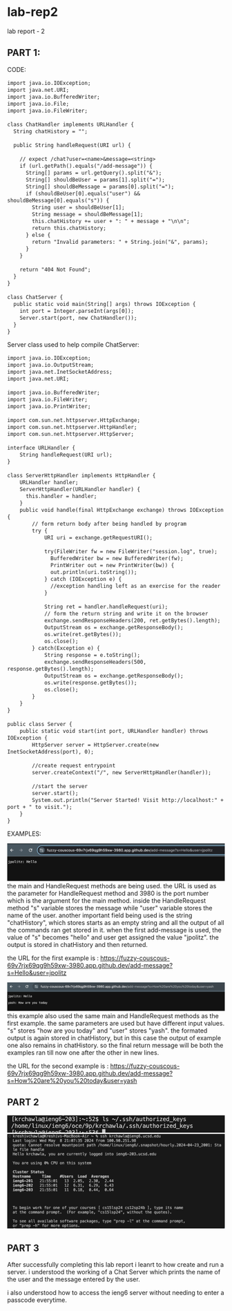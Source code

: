# lab-rep2
lab report - 2
## PART 1:

  CODE:
~~~
import java.io.IOException;
import java.net.URI;
import java.io.BufferedWriter;
import java.io.File;
import java.io.FileWriter;

class ChatHandler implements URLHandler {
  String chatHistory = "";

  public String handleRequest(URI url) {

    // expect /chat?user=<name>&message=<string>
    if (url.getPath().equals("/add-message")) {
      String[] params = url.getQuery().split("&");
      String[] shouldBeUser = params[1].split("=");
      String[] shouldBeMessage = params[0].split("=");
      if (shouldBeUser[0].equals("user") && shouldBeMessage[0].equals("s")) {
        String user = shouldBeUser[1];
        String message = shouldBeMessage[1];
        this.chatHistory += user + ": " + message + "\n\n";
        return this.chatHistory;
      } else {
        return "Invalid parameters: " + String.join("&", params);
      }
    }

    return "404 Not Found";
  }
}

class ChatServer {
  public static void main(String[] args) throws IOException {
    int port = Integer.parseInt(args[0]);
    Server.start(port, new ChatHandler());
  }
}
~~~

Server class used to help compile ChatServer:
~~~
import java.io.IOException;
import java.io.OutputStream;
import java.net.InetSocketAddress;
import java.net.URI;

import java.io.BufferedWriter;
import java.io.FileWriter;
import java.io.PrintWriter;

import com.sun.net.httpserver.HttpExchange;
import com.sun.net.httpserver.HttpHandler;
import com.sun.net.httpserver.HttpServer;

interface URLHandler {
    String handleRequest(URI url);
}

class ServerHttpHandler implements HttpHandler {
    URLHandler handler;
    ServerHttpHandler(URLHandler handler) {
      this.handler = handler;
    }
    public void handle(final HttpExchange exchange) throws IOException {
        // form return body after being handled by program
        try {
            URI uri = exchange.getRequestURI();

            try(FileWriter fw = new FileWriter("session.log", true);
              BufferedWriter bw = new BufferedWriter(fw);
              PrintWriter out = new PrintWriter(bw)) {
              out.println(uri.toString());
            } catch (IOException e) {
              //exception handling left as an exercise for the reader
            }

            String ret = handler.handleRequest(uri);
            // form the return string and write it on the browser
            exchange.sendResponseHeaders(200, ret.getBytes().length);
            OutputStream os = exchange.getResponseBody();
            os.write(ret.getBytes());
            os.close();
        } catch(Exception e) {
            String response = e.toString();
            exchange.sendResponseHeaders(500, response.getBytes().length);
            OutputStream os = exchange.getResponseBody();
            os.write(response.getBytes());
            os.close();
        }
    }
}

public class Server {
    public static void start(int port, URLHandler handler) throws IOException {
        HttpServer server = HttpServer.create(new InetSocketAddress(port), 0);

        //create request entrypoint
        server.createContext("/", new ServerHttpHandler(handler));

        //start the server
        server.start();
        System.out.println("Server Started! Visit http://localhost:" + port + " to visit.");
    }
}
~~~


EXAMPLES:


![Image](AB708786-FA12-4310-96CB-BA010E188574_4_5005_c.jpeg)
the main and HandleRequest methods are being used. 
the URL is used as the parameter for HandleRequest method and  3980 is the port number which is the argument for the main method.
inside the HandleRequest method "s" variable stores the message while "user" variable stores the name of the user. another important field being used is the string "chatHistory", which stores starts as an empty string and all the output of all the commands ran get stored in it.
when the first add-message is used, the value of "s" becomes "hello" and user get assigned the value "jpolitz". the output is stored in chatHistory and then returned.

the URL for the first example is : https://fuzzy-couscous-69v7rjx69qg9h59xw-3980.app.github.dev/add-message?s=Hello&user=jpolitz


![Image](1986CE3B-7E53-4E9E-B96F-B2C9A06A9DBD.jpeg)
this example also used the same main and HandleRequest methods as the first example.
the same parameters are used but have different input values. "s" stores "how are you today" and "user" stores "yash". the formated output is again stored in chatHistory, but in this case the output of example one also remains in chatHistory. 
so the final return message will be both the examples ran till now one after the other in new lines.

the URL for the second example is : https://fuzzy-couscous-69v7rjx69qg9h59xw-3980.app.github.dev/add-message?s=How%20are%20you%20today&user=yash

## PART 2
![Image](8786024C-2174-4236-83B0-ABCF042FF581_4_5005_c.jpeg)
![Image](D4889E99-EA51-4619-8AAE-56CA4CC81343.jpeg)


## PART 3 
After successfully completing this lab report i leanrt to how create and run a server. i understood the working of a Chat Server which prints the name of the user and the message entered by the user. 

i also understood how to access the ieng6 server without needing to enter a passcode everytime.

